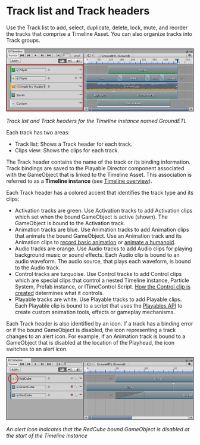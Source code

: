 # Track list and Track headers

Use the Track list to add, select, duplicate, delete, lock, mute, and reorder the tracks that comprise a Timeline Asset.
You can also organize tracks into Track groups.

![Track list and Track headers for the Timeline instance named GroundETL](images/timeline_track_list.png)

_Track list and Track headers for the Timeline instance named GroundETL_

Each track has two areas:

* Track list: Shows a Track header for each track.
* Clips view: Shows the clips for each track.

The Track header contains the name of the track or its binding information. Track bindings are saved to the Playable
Director component associated with the GameObject that is linked to the Timeline Asset. This association is referred to
as a **Timeline instance** (see [Timeline overview](tl_about.md)).

Each Track header has a colored accent that identifies the track type and its clips:

* Activation tracks are green. Use Activation tracks to add Activation clips which set when the bound GameObject is
  active (shown). The GameObject is bound to the Activation track.
* Animation tracks are blue. Use Animation tracks to add Animation clips that animate the bound GameObject. Use an
  Animation track and its Animation clips to [record basic animation](wf_rec_anim.md)
  or [animate a humanoid](wf_char_anim.md).
* Audio tracks are orange. Use Audio tracks to add Audio clips for playing background music or sound effects. Each Audio
  clip is bound to an audio waveform. The audio source, that plays each waveform, is bound to the Audio track.
* Control tracks are turquoise. Use Control tracks to add Control clips which are special clips that control a nested
  Timeline instance, Particle System, Prefab instance, or ITimeControl
  Script. [How the Control clip is created](insp_clp_ctrl_com.md) determines what it controls.
* Playable tracks are white. Use Playable tracks to add Playable clips. Each Playable clip is bound to a script that
  uses the [Playables API](https://docs.unity3d.com/Manual/Playables.html) to create custom animation tools, effects or
  gameplay mechanisms.

Each Track header is also identified by an icon. If a track has a binding error or if the bound GameObject is disabled,
the icon representing a track changes to an alert icon. For example, if an Animation track is bound to a GameObject that
is disabled at the location of the Playhead, the icon switches to an alert icon.

![An alert icon indicates that the RedCube bound GameObject is disabled at the start of the Timeline instance](images/timeline_track_alert_icon.png)

_An alert icon indicates that the RedCube bound GameObject is disabled at the start of the Timeline instance_
